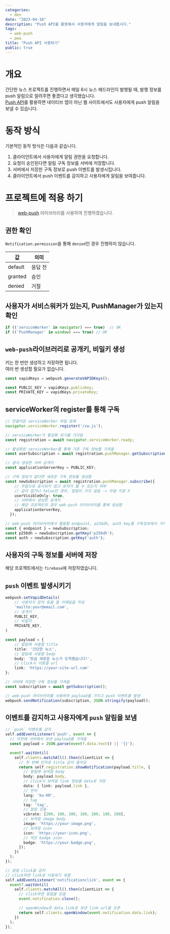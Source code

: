 ```yaml
---
categories:
  - dev
date: "2023-04-18"
description: "Push API를 활용해서 사용자에게 알림을 보내봅시다."
tags:
  - web-push
  - pwa
title: "Push API 사용하기"
public: true
---
```


# 개요
간단한 뉴스 프로젝트를 진행하면서 매일 6시 뉴스 헤드라인이 발행될 때, 발행 정보를 push 알림으로 알려주면 좋겠다고 생각했습니다.  
[Push API](https://developer.mozilla.org/ko/docs/Web/API/Push_API)를 활용하면 네이티브 앱이 아닌 웹 사이트에서도 사용자에게 push 알림을 보낼 수 있습니다.

# 동작 방식
기본적인 동작 방식은 다음과 같습니다.
1. 클라이언트에서 사용자에게 알림 권한을 요청합니다.
2. 요청이 승인된다면 알림 구독 정보를 서버에 저장합니다.
3. 서버에서 저장한 구독 정보로 push 이벤트를 발생시킵니다.
4. 클라이언트에서 push 이벤트를 감지하고 사용자에게 알림을 보여줍니다.


# 프로젝트에 적용 하기
> [web-push](https://github.com/web-push-libs/web-push#readme) 라이브러리를 사용하여 진행하였습니다.


## 권한 확인  

`Notification.permission`을 통해 `denied`인 경우 진행하지 않습니다.  

|값|의미|
|---|---|
|default|응답 전|   
|granted|승인|  
|denied|거절|  

## 사용자가 서비스워커가 있는지, PushManager가 있는지 확인
```typescript
if (('serviceWorker' in navigator) === true)  // OK
if ((`PushManager` in window) === true) // OK
```

## `web-push`라이브러리로 공개키, 비밀키 생성
키는 한 번만 생성하고 저장하면 됩니다.  
여러 번 생성할 필요가 없습니다.
```typescript
const vapidKeys = webpush.generateVAPIDKeys();

const PUBLIC_KEY = vapidKeys.publicKey;
const PRIVATE_KEY = vapidKeys.privateKey;
```

## serviceWorker의 register를 통해 구독
```typescript
// 만들어둔 serviceWorker 파일 등록
navigator.serviceWorker.register('/sw.js');

// serviceWorker가 활성화 되기를 기다림
const registration = await navigator.serviceWorker.ready;

// 활성화된 serviceWorker를 통해 기존 구독 정보를 가져옴
const userSubscription = await registration.pushManager.getSubscription();

// 앞서 생성한 서버 공개키
const applicationServerKey = PUBLIC_KEY;

// 구독 정보가 없다면 새로운 구독 정보를 생성함
const newSubscription = await registration.pushManager.subscribe({
    // 무음으로 표시되지 않고 유저가 볼 수 있는지 여부
    // 값이 없거나 false인 경우, 알림이 가지 않음 -> 무음 지원 X
    userVisibleOnly: true,
    // 서버에서 생성한 공개키
    // 해당 프로젝트의 경우 web-push 라이브러리를 통해 생성함
    applicationServerKey,
  });

// web-push 라이브러리에서 활용할 endpoint, p256dh, auth key를 구독정보에서 가져옴
const { endpoint } = newSubscription;
const p256dh = newSubscription.getKey('p256dh');
const auth = newSubscription.getKey('auth');
```

## 사용자의 구독 정보를 서버에 저장
해당 프로젝트에서는 `firebase`에 저장하였습니다.

## `push` 이벤트 발생시키기
```typescript
webpush.setVapidDetails(
    // 사용자가 문의 등을 할 이메일을 작성
    'mailto:your@email.com',
    // 공개키
    PUBLIC_KEY,
    // 비밀키
    PRIVATE_KEY,
)

const payload = {
    // 알림에 사용할 title
    title: '간단한 뉴스',
    // 알림에 사용할 body
    body: '방금 새로운 뉴스가 도착했습니다!',
    // click시 이동할 url
    link: 'https://your-site-url.com'
};

// 서버에 저장한 구독 정보를 가져옴
const subscription = await getSubscription();

// web-push 라이브러리를 사용하여 payload를 가지고 push 이벤트를 발생
webpush.sendNotification(subscription, JSON.stringify(payload));
```

## 이벤트를 감지하고 사용자에게 `push` 알림을 보냄
```typescript
// `push` 이벤트를 감지
self.addEventListener('push', event => {
  // 이전에 서버에서 보낸 payload를 가져옴
  const payload = JSON.parse(event?.data.text() || '{}');

  event?.waitUntil(
    self.clients.matchAll().then(clientList => {
      // 첫 번째 인자로 title 값이 들어감
      return self.registration.showNotification(payload.title, {
        // 알림에 보여질 body
        body: payload.body,
        // click시 보여질 link 정보를 data로 저장
        data: { link: payload.link },
        // 언어
        lang: 'ko-KR',
        // tag
        tag: 'tag',
        // 알림 진동
        vibrate: [200, 100, 200, 100, 200, 100, 200],
        // 보여질 image body
        image: 'https://your-image.png',
        // 보여질 icon
        icon: 'https://your-icon.png',
        // 작은 badge icon
        badge: 'https://your-badge.png',
      });
    })
  );
});

// 알림 click을 감지
// click하면 link로 이동하기 위함
self.addEventListener('notificationclick', event => {
  event?.waitUntil(
    self.clients.matchAll().then(clientList => {
      // click하면 알림을 닫음
      event.notification.close();

      // openWindow로 data.link로 보낸 link url을 오픈
      return self.clients.openWindow(event.notification.data.link);
    })
  );
});
```